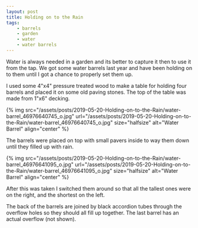 ```yaml
---
layout: post
title: Holding on to the Rain
tags:
    - barrels
    - garden
    - water
    - water barrels
---
```



Water is always needed in a garden and its better to capture it then to use it from the tap. We got some water barrels last year and have been holding on  to them until I got a chance to properly set them up.




I used some 4"x4" pressure treated wood to make a table for holding four barrels and placed it on some old paving stones. The top of the table was made from 1"x6" decking.




{% img src="/assets/posts/2019-05-20-Holding-on-to-the-Rain/water-barrel_46976640745_o.jpg" url="/assets/posts/2019-05-20-Holding-on-to-the-Rain/water-barrel_46976640745_o.jpg"  size="halfsize" alt="Water Barrel" align="center" %}


The barrels were placed on top with small pavers inside to way them down until they filled up with rain.




{% img src="/assets/posts/2019-05-20-Holding-on-to-the-Rain/water-barrel_46976641095_o.jpg" url="/assets/posts/2019-05-20-Holding-on-to-the-Rain/water-barrel_46976641095_o.jpg"  size="halfsize" alt="Water Barrel" align="center" %}


After this was taken I switched them around so that all the tallest ones were on the right, and the shortest on the left.




The back of the barrels are joined by black accordion tubes through the overflow holes so they should all fill up together. The last barrel has an actual overflow (not shown).


